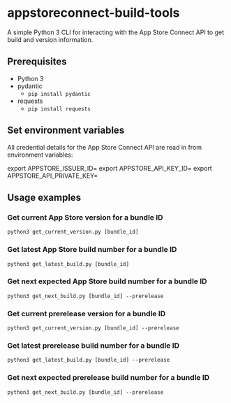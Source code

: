 # appstoreconnect-build-tools

A simple Python 3 CLI for interacting with the App Store Connect API to get build and version information.

## Prerequisites

* Python 3
* pydantic
    - `pip install pydantic`
* requests
    - `pip install requests`

## Set environment variables

All credential details for the App Store Connect API are read in from environment variables:

export APPSTORE_ISSUER_ID=<issuer id>
export APPSTORE_API_KEY_ID=<key id>
export APPSTORE_API_PRIVATE_KEY=<private key>

## Usage examples

### Get current App Store version for a bundle ID

```
python3 get_current_version.py [bundle_id]
```

### Get latest App Store build number for a bundle ID

```
python3 get_latest_build.py [bundle_id]
```

### Get next expected App Store build number for a bundle ID
```
python3 get_next_build.py [bundle_id] --prerelease
```

### Get current prerelease version for a bundle ID

```
python3 get_current_version.py [bundle_id] --prerelease
```

### Get latest prerelease build number for a bundle ID

```
python3 get_latest_build.py [bundle_id] --prerelease
```
### Get next expected prerelease build number for a bundle ID

```
python3 get_next_build.py [bundle_id] --prerelease
```

